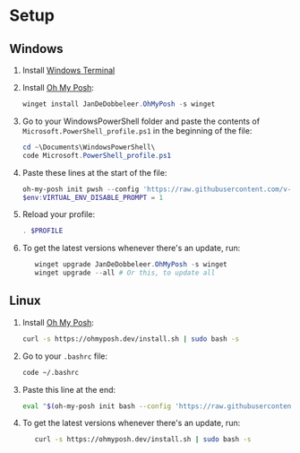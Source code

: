 # Setup

## Windows

1. Install [Windows Terminal](https://www.microsoft.com/en-us/p/windows-terminal/9n0dx20hk701?activetab=pivot:overviewtab)
2. Install [Oh My Posh](https://ohmyposh.dev/docs/installation/windows):

   ```powershell
   winget install JanDeDobbeleer.OhMyPosh -s winget
   ```

3. Go to your WindowsPowerShell folder and paste the contents of `Microsoft.PowerShell_profile.ps1` in the beginning of the file:

   ```powershell
   cd ~\Documents\WindowsPowerShell\
   code Microsoft.PowerShell_profile.ps1
   ```

4. Paste these lines at the start of the file:

   ```powershell
   oh-my-posh init pwsh --config 'https://raw.githubusercontent.com/v-amorim/self-development/main/misc/oh-my-posh/themes/viniam_bubblesextra.omp.json' | Invoke-Expression
   $env:VIRTUAL_ENV_DISABLE_PROMPT = 1
   ```

5. Reload your profile:

   ```powershell
   . $PROFILE
   ```

6. To get the latest versions whenever there's an update, run:

   ```powershell
      winget upgrade JanDeDobbeleer.OhMyPosh -s winget
      winget upgrade --all # Or this, to update all
   ```

## Linux

1. Install [Oh My Posh](https://ohmyposh.dev/docs/installation/linux):

   ```bash
   curl -s https://ohmyposh.dev/install.sh | sudo bash -s
   ```

2. Go to your `.bashrc` file:

   ```bash
   code ~/.bashrc
   ```

3. Paste this line at the end:

   ```bash
   eval "$(oh-my-posh init bash --config 'https://raw.githubusercontent.com/v-amorim/self-development/main/misc/oh-my-posh/themes/viniam_bubblesextra.omp.json')"
   ```

4. To get the latest versions whenever there's an update, run:

   ```bash
      curl -s https://ohmyposh.dev/install.sh | sudo bash -s
   ```
